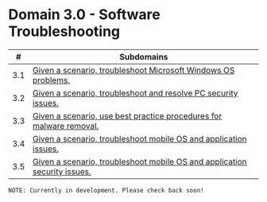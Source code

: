 # Domain 3.0 - Software Troubleshooting

| # | Subdomains   | 
|---|---|
|3.1 | [Given a scenario, troubleshoot Microsoft Windows OS problems.](https://github.com/erich-tech/A_Plus/tree/main/Core_2-Domain_3#readme) |
|3.2 | [Given a scenario, troubleshoot and resolve PC security issues.](https://github.com/erich-tech/A_Plus/tree/main/Core_2-Domain_3#readme) |
|3.3 | [Given a scenario, use best practice procedures for malware removal.](https://github.com/erich-tech/A_Plus/tree/main/Core_2-Domain_3#readme) |
|3.4 | [Given a scenario, troubleshoot mobile OS and application issues.](https://github.com/erich-tech/A_Plus/tree/main/Core_2-Domain_3#readme) |
|3.5 | [Given a scenario, troubleshoot mobile OS and application security issues.](https://github.com/erich-tech/A_Plus/tree/main/Core_2-Domain_3#readme) |



```
NOTE: Currently in development. Please check back soon! 
```
